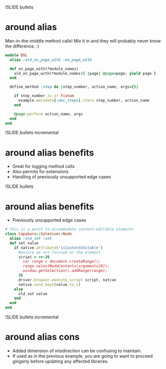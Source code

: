 !SLIDE bullets

# around alias

Man-in-the-middle method calls!  Mix it in and they will probably never know the difference.  :)

```ruby
module DSL
  alias :old_on_page_with :on_page_with

  def on_page_with(*module_names)
    old_on_page_with(*module_names){ |page| @page=page; yield page }
  end

  define_method :step do |step_number, action_name, args={}|

    if step_number.is_a? Fixnum
      example.metadata[:doc_steps].store step_number, action_name
    end

    @page.perform action_name, args
  end
end
```

!SLIDE bullets incremental

# around alias benefits

- Great for logging method calls
- Also permits for extensions
- Handling of previously unsupported edge cases

!SLIDE bullets

# around alias benefits

- Previously unsupported edge cases

```ruby
# this is a patch to accommodate content-editable elements
class Capybara::Selenium::Node
  alias :old_set :set
  def set value
    if native.attribute('isContentEditable')
      #ensure we are focused on the element
      script = <<-JS
        var range = document.createRange();
        range.selectNodeContents(arguments[0]);
        window.getSelection().addRange(range);
      JS
      driver.browser.execute_script script, native
      native.send_keys(value.to_s)
    else
      old_set value
    end
  end
end
```

!SLIDE bullets incremental

# around alias cons

- Added dimension of misdirection can be confusing to maintain.
- If used as in the previous example, you are going to want to proceed gingerly before updating any affected libraries.
